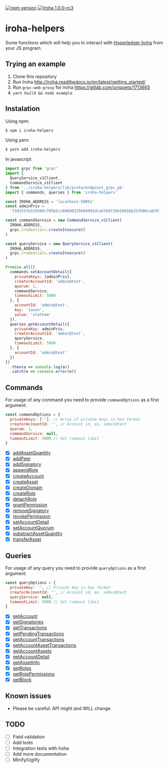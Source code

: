 
[![npm version](https://img.shields.io/npm/v/iroha-helpers.svg)](https://www.npmjs.com/package/iroha-helpers) [![Iroha 1.0.0-rc3](https://img.shields.io/badge/Iroha-1.0.0--rc3-red.svg)](https://github.com/hyperledger/iroha/releases/tag/1.0.0_rc3)

# iroha-helpers

Some functions which will help you to interact with [Hyperledger Iroha](https://github.com/hyperledger/iroha) from your JS program.

## Trying an example

 1. Clone this repository
 2. Run Iroha http://iroha.readthedocs.io/en/latest/getting_started/
 3. Run `grpc-web-proxy` for iroha https://gitlab.com/snippets/1713665
 4. `yarn build && node example`

## Instalation
Using npm:
``` bash
$ npm i iroha-helpers
```
Using yarn:
``` bash
$ yarn add iroha-helpers
```

In javascript:
``` javascript
import grpc from 'grpc'
import {
  QueryService_v1Client,
  CommandService_v1Client
} from '../iroha-helpers/lib/proto/endpoint_grpc_pb'
import { commands, queries } from 'iroha-helpers'

const IROHA_ADDRESS = 'localhost:50051'
const adminPriv =
  'f101537e319568c765b2cc89698325604991dca57b9716b58016b253506cab70'

const commandService = new CommandService_v1Client(
  IROHA_ADDRESS,
  grpc.credentials.createInsecure()
)

const queryService = new QueryService_v1Client(
  IROHA_ADDRESS,
  grpc.credentials.createInsecure()
)

Promise.all([
  commands.setAccountDetail({
    privateKeys: [adminPriv],
    creatorAccountId: 'admin@test',
    quorum: 1,
    commandService,
    timeoutLimit: 5000
  }, {
    accountId: 'admin@test',
    key: 'jason',
    value: 'statham'
  }),
  queries.getAccountDetail({
    privateKey: adminPriv,
    creatorAccountId: 'admin@test',
    queryService,
    timeoutLimit: 5000
  }, {
    accountId: 'admin@test'
  })
])
  .then(a => console.log(a))
  .catch(e => console.error(e))
```

## Commands
For usage of any command you need to provide `commandOptions` as a first argument.
``` javascript
const commandOptions = {
  privateKeys: [''], // Array of private keys in hex format
  creatorAccountId: '', // Account id, ex. admin@test
  quorum: 1,
  commandService: null,
  timeoutLimit: 5000 // Set timeout limit
}
```

- [x] [addAssetQuantity](https://iroha.readthedocs.io/en/latest/api/commands.html#add-asset-quantity)
- [x] [addPeer](https://iroha.readthedocs.io/en/latest/api/commands.html#add-peer)
- [x] [addSignatory](https://iroha.readthedocs.io/en/latest/api/commands.html#add-signatory)
- [x] [appendRole](https://iroha.readthedocs.io/en/latest/api/commands.html#append-role)
- [x] [createAccount](https://iroha.readthedocs.io/en/latest/api/commands.html#create-account)
- [x] [createAsset](https://iroha.readthedocs.io/en/latest/api/commands.html#create-asset)
- [x] [createDomain](https://iroha.readthedocs.io/en/latest/api/commands.html#create-domain)
- [x] [createRole](https://iroha.readthedocs.io/en/latest/api/commands.html#create-role)
- [x] [detachRole](https://iroha.readthedocs.io/en/latest/api/commands.html#detach-role)
- [x] [grantPermission](https://iroha.readthedocs.io/en/latest/api/commands.html#grant-permission)
- [x] [removeSignatory](https://iroha.readthedocs.io/en/latest/api/commands.html#remove-signatory)
- [x] [revokePermission](https://iroha.readthedocs.io/en/latest/api/commands.html#revoke-permission)
- [x] [setAccountDetail](https://iroha.readthedocs.io/en/latest/api/commands.html#set-account-detail)
- [x] [setAccountQuorum](https://iroha.readthedocs.io/en/latest/api/commands.html#set-account-quorum)
- [x] [substractAssetQuantity](https://iroha.readthedocs.io/en/latest/api/commands.html#subtract-asset-quantity)
- [x] [transferAsset](https://iroha.readthedocs.io/en/latest/api/commands.html#transfer-asset)

## Queries
For usage of any query you need to provide `queryOptions` as a first argument.
``` javascript
const queryOptions = {
  privateKey: '', // Private key in hex format
  creatorAccountId: '', // Account id, ex. admin@test
  queryService: null,
  timeoutLimit: 5000 // Set timeout limit
}
```

- [x] [getAccount](https://iroha.readthedocs.io/en/latest/api/queries.html#get-account)
- [x] [getSignatories](https://iroha.readthedocs.io/en/latest/api/queries.html#get-signatories)
- [x] [getTransactions](https://iroha.readthedocs.io/en/latest/api/queries.html#get-transactions)
- [x] [getPendingTransactions](https://iroha.readthedocs.io/en/latest/api/queries.html#get-pending-transactions)
- [x] [getAccountTransactions](https://iroha.readthedocs.io/en/latest/api/queries.html#get-account-transactions)
- [x] [getAccountAssetTransactions](https://iroha.readthedocs.io/en/latest/api/queries.html#get-account-asset-transactions)
- [x] [getAccountAssets](https://iroha.readthedocs.io/en/latest/api/queries.html#get-account-assets)
- [x] [getAccountDetail](https://iroha.readthedocs.io/en/latest/api/queries.html#get-account-detail)
- [x] [getAssetInfo](https://iroha.readthedocs.io/en/latest/api/queries.html#get-asset-info)
- [x] [getRoles](https://iroha.readthedocs.io/en/latest/api/queries.html#get-roles)
- [x] [getRolePermissions](https://iroha.readthedocs.io/en/latest/api/queries.html#get-role-permissions)
- [x] [getBlock](https://iroha.readthedocs.io/en/latest/api/queries.html#get-block)

## Known issues
 - Please be careful: API might and WILL change.

## TODO
 - [ ] Field validation
 - [ ] Add tests
 - [ ] Integration tests with Iroha
 - [ ] Add more documentation
 - [ ] Minify/Uglify
